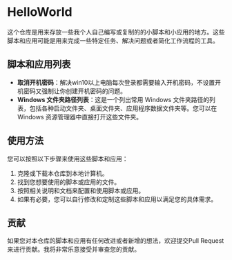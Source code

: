 # HelloWorld

这个仓库是用来存放一些我个人自己编写或复制的的小脚本和小应用的地方。这些脚本和应用可能是用来完成一些特定任务、解决问题或者简化工作流程的工具。

## 脚本和应用列表

- **取消开机密码**：解决win10以上电脑每次登录都需要输入开机密码，不设置开机密码又强制让你创建开机密码的问题。
- **Windows 文件夹路径列表**：这是一个列出常用 Windows 文件夹路径的列表，包括各种启动文件夹、桌面文件夹、应用程序数据文件夹等。您可以在 Windows 资源管理器中直接打开这些文件夹。


## 使用方法

您可以按照以下步骤来使用这些脚本和应用：

1. 克隆或下载本仓库到本地计算机。
2. 找到您想要使用的脚本或应用的文件。
3. 按照相关说明和文档来配置和使用脚本或应用。
4. 如果有必要，您可以自行修改和定制这些脚本和应用以满足您的具体需求。

## 贡献

如果您对本仓库的脚本和应用有任何改进或者新增的想法，欢迎提交Pull Request来进行贡献。我将非常乐意接受并审查您的贡献。



